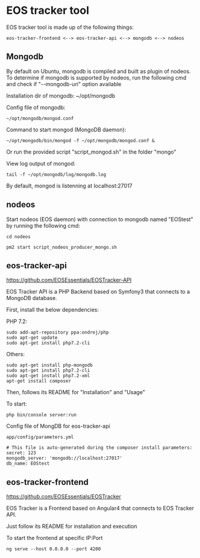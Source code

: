 # EOS tracker tool

EOS tracker tool is made up of the following things:

    eos-tracker-frontend <--> eos-tracker-api <--> mongodb <--> nodeos

## Mongodb

By default on Ubuntu, mongodb is compiled and built as plugin of nodeos.
To determine if mongodb is supported by nodeos, run the following cmd and
check if "--mongodb-uri" option available

Installation dir of mongodb:
    ~/opt/mongodb

Config file of mongodb:

    ~/opt/mongodb/mongod.conf

Command to start mongod (MongoDB daemon):

    ~/opt/mongodb/bin/mongod -f ~/opt/mongodb/mongod.conf &


Or run the provided script "script_mongod.sh" in the folder "mongo"

View log output of mongod:

    tail -f ~/opt/mongodb/log/mongodb.log

By default, mongod is listenning at localhost:27017

## nodeos

Start nodeos (EOS daemon) with connection to mongodb named "EOStest"
by running the following cmd:

    cd nodeos

    pm2 start script_nodeos_producer_mongo.sh

## eos-tracker-api

https://github.com/EOSEssentials/EOSTracker-API

EOS Tracker API is a PHP Backend based on Symfony3 that connects to a MongoDB database.

First, install the below dependencies:

PHP 7.2:

    sudo add-apt-repository ppa:ondrej/php
    sudo apt-get update
    sudo apt-get install php7.2-cli

Others:

    sudo apt-get install php-mongodb
    sudo apt-get install php7.2-cli
    sudo apt-get install php7.2-xml
    apt-get install composer

Then, follows its README for "Installation" and "Usage"

To start:

    php bin/console server:run

Config file of MongDB for eos-tracker-api

    app/config/parameters.yml

    # This file is auto-generated during the composer install parameters:
    secret: 123
    mongodb_server: 'mongodb://localhost:27017'
    db_name: EOStest


## eos-tracker-frontend

https://github.com/EOSEssentials/EOSTracker

EOS Tracker is a Frontend based on Angular4 that connects to EOS Tracker API.

Just follow its README for installation and execution

To start the frontend at specific IP:Port

    ng serve --host 0.0.0.0 --port 4200
